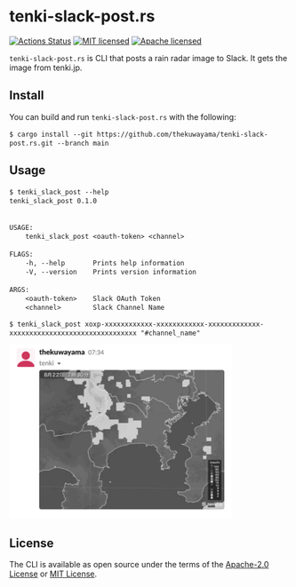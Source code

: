 # tenki-slack-post.rs

[![Actions Status](https://github.com/thekuwayama/tenki-slack-post.rs/workflows/CI/badge.svg)](https://github.com/thekuwayama/tenki-slack-post.rs/actions/workflows/main.yml)
[![MIT licensed](https://img.shields.io/badge/license-MIT-brightgreen.svg)](https://raw.githubusercontent.com/thekuwayama/tenki-slack-post.rs/main/LICENSE-MIT)
[![Apache licensed](https://img.shields.io/badge/license-Apache-brightgreen.svg)](https://raw.githubusercontent.com/thekuwayama/tenki-slack-post.rs/main/LICENSE-APACHE)

`tenki-slack-post.rs` is CLI that posts a rain radar image to Slack.
It gets the image from tenki.jp.


## Install

You can build and run `tenki-slack-post.rs` with the following:

```sh-session
$ cargo install --git https://github.com/thekuwayama/tenki-slack-post.rs.git --branch main
```


## Usage

```sh-session
$ tenki_slack_post --help
tenki_slack_post 0.1.0


USAGE:
    tenki_slack_post <oauth-token> <channel>

FLAGS:
    -h, --help       Prints help information
    -V, --version    Prints version information

ARGS:
    <oauth-token>    Slack OAuth Token
    <channel>        Slack Channel Name
```

```sh-session
$ tenki_slack_post xoxp-xxxxxxxxxxxx-xxxxxxxxxxxx-xxxxxxxxxxxxx-xxxxxxxxxxxxxxxxxxxxxxxxxxxxxxxx "#channel_name"
```

<img src="post.png" alt="post" width="400"/>


## License

The CLI is available as open source under the terms of the [Apache-2.0 License](https://opensource.org/licenses/Apache-2.0) or [MIT License](http://opensource.org/licenses/MIT).
